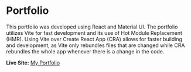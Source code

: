 # Portfolio

This portfolio was developed using React and Material UI. The portfolio utilizes Vite for fast development and its use of Hot Module Replacement (HMR). Using Vite over Create React App (CRA) allows for faster building and development, as Vite only rebundles files that are changed while CRA rebundles the whole app whenever there is a change in the code. 

**Live Site:** [My Portfolio](https://alex-zelinsky-portfolio.vercel.app/)
